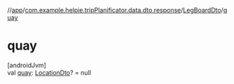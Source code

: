 //[app](../../../index.md)/[com.example.helpie.tripPlanificator.data.dto.response](../index.md)/[LegBoardDto](index.md)/[quay](quay.md)

# quay

[androidJvm]\
val [quay](quay.md): [LocationDto](../-location-dto/index.md)? = null
